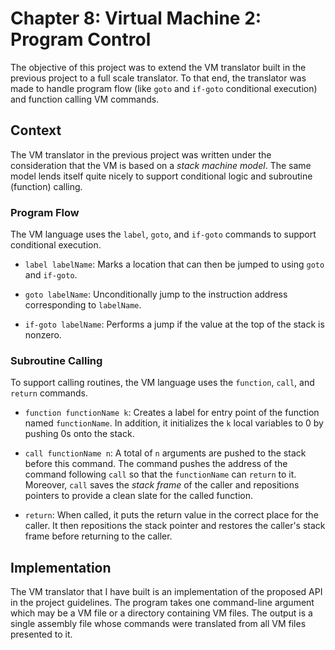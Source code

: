 # Chapter 8: Virtual Machine 2: Program Control

The objective of this project was to extend the VM translator built in the previous project to a full scale translator. To that end, the translator was made to handle program flow (like `goto` and `if-goto` conditional execution) and function calling VM commands.

## Context

The VM translator in the previous project was written under the consideration that the VM is based on a _stack machine model_. The same model lends itself quite nicely to support conditional logic and subroutine (function) calling.

### Program Flow

The VM language uses the `label`, `goto`, and `if-goto` commands to support conditional execution.

- `label labelName`: Marks a location that can then be jumped to using `goto` and `if-goto`.

- `goto labelName`: Unconditionally jump to the instruction address corresponding to `labelName`.

- `if-goto labelName`: Performs a jump if the value at the top of the stack is nonzero.

### Subroutine Calling

To support calling routines, the VM language uses the `function`, `call`, and `return` commands.

- `function functionName k`: Creates a label for entry point of the function named `functionName`. In addition, it initializes the `k` local variables to 0 by pushing 0s onto the stack.

* `call functionName n`: A total of `n` arguments are pushed to the stack before this command. The command pushes the address of the command following `call` so that the `functionName` can `return` to it. Moreover, `call` saves the _stack frame_ of the caller and repositions pointers to provide a clean slate for the called function.

* `return`: When called, it puts the return value in the correct place for the caller. It then repositions the stack pointer and restores the caller's stack frame before returning to the caller.

## Implementation

The VM translator that I have built is an implementation of the proposed API in the project guidelines. The program takes one command-line argument which may be a VM file or a directory containing VM files. The output is a single assembly file whose commands were translated from all VM files presented to it.
